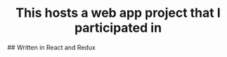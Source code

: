 <h1 align="center">This hosts a web app project that I participated in</h1>
## Written in React and Redux